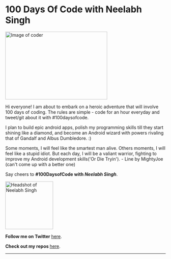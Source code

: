 <h1>100 Days Of Code with Neelabh Singh</h1>

<img src="https://cdn.pixabay.com/photo/2015/01/08/18/24/programming-593312_960_720.jpg" alt="Image of coder" width="320px" height="213px">

Hi everyone! I am about to embark on a heroic adventure that will involve 100 days of coding. The rules are simple - code for an hour everyday and tweet/git about it with #100daysofcode. 

I plan to build epic android apps, polish my programming skills till they start shining like a diamond, and become an Android wizard with powers rivaling that of Gandalf and Albus Dumbledore. :)     

Some moments, I will feel like the smartest man alive. Others moments, I will feel like a stupid idiot. But each day, I will be a valiant warrior, fighting to improve my Android development skills('Or Die Tryin'). - Line by MightyJoe (can't come up with a better one)
 
Say cheers to **#100DaysofCode with _Neelabh Singh_**.

<img src="https://avatars2.githubusercontent.com/u/16917821?s=460&v=4" alt="Headshot of Neelabh Singh" width="150px" height="150px">

<p><b>Follow me on Twitter </b><a href="http://www.twitter.com/neelabh2006">here</a>.</p>

<p><b>Check out my repos </b><a href="https://github.com/Mightysigma-s">here</a>.</p>
<hr>
<br>

